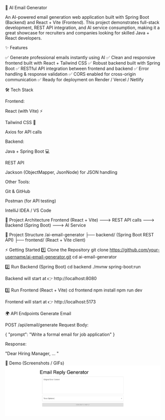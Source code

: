 📧 AI Email Generator

An AI-powered email generation web application built with Spring Boot (Backend) and React + Vite (Frontend).
This project demonstrates full-stack development, REST API integration, and AI service consumption, making it a great showcase for recruiters and companies looking for skilled Java + React developers.

✨ Features

✅ Generate professional emails instantly using AI
✅ Clean and responsive frontend built with React + Tailwind CSS
✅ Robust backend built with Spring Boot
✅ RESTful API integration between frontend and backend
✅ Error handling & response validation
✅ CORS enabled for cross-origin communication
✅ Ready for deployment on Render / Vercel / Netlify

🛠️ Tech Stack

Frontend:

React (with Vite) ⚡

Tailwind CSS 🎨

Axios for API calls

Backend:

Java + Spring Boot 💻

REST API

Jackson (ObjectMapper, JsonNode) for JSON handling

Other Tools:

Git & GitHub

Postman (for API testing)

IntelliJ IDEA / VS Code

🚀 Project Architecture
Frontend (React + Vite)  --->  REST API calls  --->  Backend (Spring Boot) ---> AI Service

📂 Project Structure
/ai-email-generator
   ├── backend/  (Spring Boot REST API)
   ├── frontend/ (React + Vite client)

⚡ Getting Started
1️⃣ Clone the Repository
git clone https://github.com/your-username/ai-email-generator.git
cd ai-email-generator

2️⃣ Run Backend (Spring Boot)
cd backend
./mvnw spring-boot:run


Backend will start at 👉 http://localhost:8080

3️⃣ Run Frontend (React + Vite)
cd frontend
npm install
npm run dev


Frontend will start at 👉 http://localhost:5173

🌍 API Endpoints
Generate Email

POST /api/email/generate
Request Body:

{
  "prompt": "Write a formal email for job application"
}


Response:

"Dear Hiring Manager, ... "



🎥 Demo (Screenshots / GIFs)
![image alt](https://github.com/Tanishq1596/Email-Generator-using-AI/blob/main/Screenshot%202025-08-22%20205951.png?raw=true)
